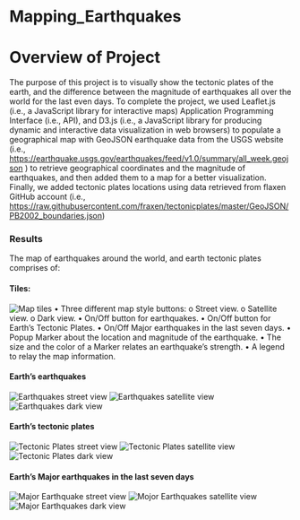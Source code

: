 # Mapping_Earthquakes
# Overview of Project
The purpose of this project is to visually show the tectonic plates of the earth, and the difference between the magnitude of earthquakes all over the world for the last even days.
To complete the project, we used Leaflet.js (i.e., a JavaScript library for interactive maps) Application Programming Interface (i.e., API), and D3.js (i.e., a JavaScript library for producing dynamic and interactive data visualization in web browsers) to populate a geographical map with GeoJSON earthquake data from the USGS website (i.e., https://earthquake.usgs.gov/earthquakes/feed/v1.0/summary/all_week.geojson ) to retrieve geographical coordinates and the magnitude of earthquakes, and then added them to a map for a better visualization.
Finally, we added tectonic plates locations using data retrieved from flaxen GitHub account (i.e., https://raw.githubusercontent.com/fraxen/tectonicplates/master/GeoJSON/PB2002_boundaries.json) 

### Results
The map of earthquakes around the world, and earth tectonic plates comprises of:
#### Tiles:
![Map tiles](https://user-images.githubusercontent.com/34750363/160291323-d8cafce9-7a31-4e3b-aa85-6d41f576da38.png)
•	Three different map style buttons:
o	Street view.
o	Satellite view. 
o	Dark view.
•	On/Off button for earthquakes.
•	On/Off button for Earth’s Tectonic Plates.
•	On/Off Major earthquakes in the last seven days.
•	Popup Marker about the location and magnitude of the earthquake.
•	The size and the color of a Marker relates an earthquake’s strength.
•	A legend to relay the map information.
#### Earth’s earthquakes
![Earthquakes street view](https://user-images.githubusercontent.com/34750363/160291611-e98b7be2-8cad-4730-bcf4-4008fc95d858.png)  ![Earthquakes satellite view](https://user-images.githubusercontent.com/34750363/160291644-a70dbdf5-500f-420e-a326-288998b1fa4b.png)   ![Earthquakes dark view](https://user-images.githubusercontent.com/34750363/160291659-162083f7-1475-49b1-9fb6-8a7f6b723c2a.png) 
#### Earth’s tectonic plates
![Tectonic Plates street view](https://user-images.githubusercontent.com/34750363/160291699-c11054b5-45ea-4fef-badc-d885cecef032.png)   ![Tectonic Plates satellite view](https://user-images.githubusercontent.com/34750363/160291731-b9ebdcf9-fb2b-4f5c-bd6d-6ad37532cc29.png)   ![Tectonic Plates dark view](https://user-images.githubusercontent.com/34750363/160291762-e2c77f09-ce96-4350-939a-62e265372046.png) 
#### Earth’s Major earthquakes in the last seven days
![Major Earthquake street view](https://user-images.githubusercontent.com/34750363/160291778-8037ed6f-0dcf-4980-be65-8868011b2994.png)   ![Mojor Earthquakes satellite view](https://user-images.githubusercontent.com/34750363/160291822-29d84ea4-6ac7-40af-ab7a-01cf9624c4f8.png)   ![Major Earthquakes dark view](https://user-images.githubusercontent.com/34750363/160291840-3be27c0f-3639-4ee5-b07a-2f6485742d72.png) 
